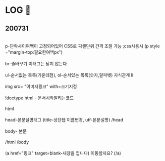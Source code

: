 # LOG 📒
## 200731 
<br>p-단락사이여백이 고정되어있어 CSS로 픽셀단위 간격 조절 가능 ;css사용시 (p style ="margin-top:필요한여백px") <br>
<br>br-줄바꾸기 이태그는 닫지 않는다 <br>
<br> ul-순서없는 목록(가운데점), ol-순서있는 목록(숫자,알파벳) 자식관계 li <br>
<br> img src= "이미지링크" with=크기지정 </br>
<br> !doctype html - 문서시작알리는코드 </br>
<br> html </br>
<br> head-본문설명태그 (title-상단탭 이름변경, utf-본문설명) /head </br> 
<br> body- 본문 </br>
<br> /html /body </br>
<br> (a href="링크" target=blank-새창을 엽니다) 이동할까요? (/a) </br>
